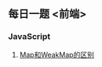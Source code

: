 ## 每日一题 <前端>

### JavaScript
1. [Map和WeakMap的区别](https://github.com/1601565568/Daily-Interview/blob/master/JavaScript/mapAndWeakMap.md)